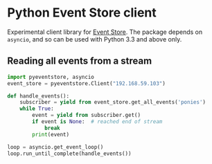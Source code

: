 # Python Event Store client

Experimental client library for [Event Store][1]. The package depends on
`asyncio`, and so can be used with Python 3.3 and above only.

[1]: https://geteventstore.com/

## Reading all events from a stream

```python
import pyeventstore, asyncio
event_store = pyeventstore.Client("192.168.59.103")

def handle_events():
    subscriber = yield from event_store.get_all_events('ponies')
    while True:
        event = yield from subscriber.get()
        if event is None:  # reached end of stream
            break
        print(event)

loop = asyncio.get_event_loop()
loop.run_until_complete(handle_events())
```
